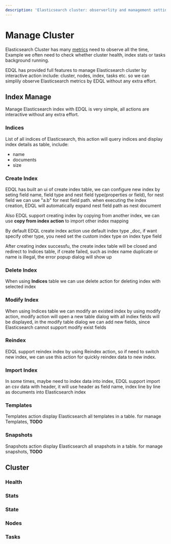 ```yaml
---
description: 'Elasticsearch cluster: observerlity and management settings, index and tasks'
---
```


# Manage Cluster

Elasticsearch Cluster has many [metrics](https://www.elastic.co/guide/en/elasticsearch/reference/current/cluster.html) need to observe all the time, Example we often need to check whether cluster health, index stats or tasks background running.&#x20;

EDQL has provided full features to manage Elasticsearch cluster by interactive action include: cluster, nodes, index, tasks etc. so we can simplily observe Elasticsearch metrics by EDQL without any extra effort.

## Index Manage

Manage Elasticsearch index with EDQL is very simple, all actions are interactive without any extra effort.

### Indices

List of all indices of Elasticsearch, this action will query indices and display index details as table, include:

* name
* documents
* size

### Create Index

EDQL has built an ui of create index table, we can configure new index by seting field name, field type and nest field type(properties or field), for nest field we can use "a.b" for nest field path. when executing the index creation, EDQL will automatically expand nest field path as nest document

Also EDQL support creating index by copying from another index, we can use **copy from index action** to import other index mapping

By default EDQL create index action use default index type \_doc, if want specify other type, you need set the custom index type on index type field

After creating index successfu, the create index table will be closed and redirect to Indices table, if create failed, such as index name duplicate or name is illegal, the error popup dialog will show up

### Delete Index

When using **Indices** table we can use delete action for deleting index with selected index

### Modify Index

When using Indices table we can modify an existed index by using modify action, modify action will open a new table dialog with all indiex fields will be displayed, in the modify table dialog we can add new fields, since Elasticsearch cannot support modify exist fields

### Reindex

EDQL support reindex index by using Reindex action, so if need to switch new index, we can use this action for quickly reindex data to new index.

### Import Index

In some times, maybe need to index data into index, EDQL support import an csv data with header, it will use header as field name, index line by line as documents into Elasticsearch index

### Templates

Templates action display Elasticsearch all templates in a table. for manage Templates, **TODO**

### Snapshots

Snapshots action display Elasticsearch all snapshots in a table. for manage snapshots, **TODO**

## Cluster

### Health

### Stats

### State

### Nodes

### Tasks



